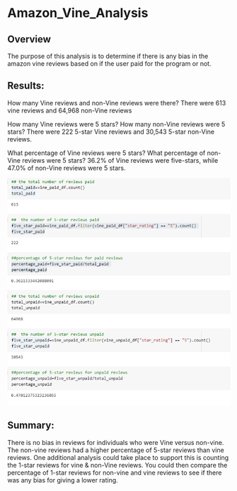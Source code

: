 # Amazon_Vine_Analysis
## Overview
The purpose of this analysis is to determine if there is any bias in the amazon vine reviews based on if the user paid for the program or not.

## Results:
How many Vine reviews and non-Vine reviews were there?
There were 613 vine reviews and 64,968 non-Vine reviews

How many Vine reviews were 5 stars? How many non-Vine reviews were 5 stars?
There were 222 5-star Vine reviews and 30,543 5-star non-Vine reviews.

What percentage of Vine reviews were 5 stars? What percentage of non-Vine reviews were 5 stars?
36.2% of Vine reviews were five-stars, while 47.0% of non-Vine reviews were 5 stars.

![reviews](reviews.PNG)

## Summary:
There is no bias in reviews for individuals who were Vine versus non-vine. The non-vine reviews had a higher percentage of 5-star reviews than vine reviews. One additional analysis could take place to support this is counting the 1-star reviews for vine & non-Vine reviews. You could then compare the percentage of 1-star reviews for non-vine and vine reviews to see if there was any bias for giving a lower rating. 
